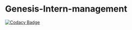 # Genesis-Intern-management
[![Codacy Badge](https://api.codacy.com/project/badge/Grade/51ad7e3cc08b44ac9033195f3c29e008)](https://app.codacy.com/manual/Bahieradan/Genesis-Intern-management?utm_source=github.com&utm_medium=referral&utm_content=stepin104954/Genesis-Intern-management&utm_campaign=Badge_Grade_Dashboard)